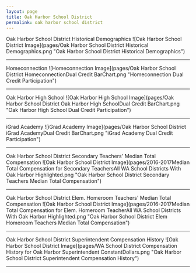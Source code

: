 ```yaml
---
layout: page
title: Oak Harbor School District
permalink: oak harbor school district
---
```



Oak Harbor School District Historical Demographics
![Oak Harbor School District Image](pages/Oak Harbor School District Historical Demographics.png "Oak Harbor School District Historical Demographics")

___

Homeconnection
![Homeconnection Image](pages/Oak Harbor School District HomeconnectionDual Credit BarChart.png "Homeconnection Dual Credit Participation")

___

Oak Harbor High School
![Oak Harbor High School Image](pages/Oak Harbor School District Oak Harbor High SchoolDual Credit BarChart.png "Oak Harbor High School Dual Credit Participation")

___

iGrad Academy
![iGrad Academy Image](pages/Oak Harbor School District iGrad AcademyDual Credit BarChart.png "iGrad Academy Dual Credit Participation")

___

Oak Harbor School District Secondary Teachers' Median Total Compensation
![Oak Harbor School District Image](pages/2016-2017Median Total Compensation for Secondary TeachersAll WA School Districts With Oak Harbor Highlighted.png "Oak Harbor School District Secondary Teachers Median Total Compensation")

___

Oak Harbor School District Elem. Homeroom Teachers' Median Total Compensation
![Oak Harbor School District Image](pages/2016-2017Median Total Compensation for Elem. Homeroom TeacherAll WA School Districts With Oak Harbor Highlighted.png "Oak Harbor School District Elem Homeroom Teachers Median Total Compensation")

___

Oak Harbor School District Superintendent Compensation History
![Oak Harbor School District Image](pages/WA School District Compensation History for Oak Harbor Superintendent ConstantDollars.png "Oak Harbor School District Superintendent Compensation History")

___

